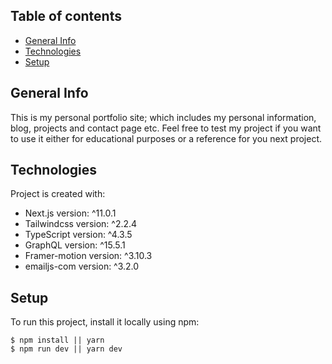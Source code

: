 ## Table of contents

- [General Info](#general-info)
- [Technologies](#technologies)
- [Setup](#setup)

## General Info

This is my personal portfolio site; which includes my personal information, blog, projects and contact page etc.
Feel free to test my project if you want to use it either for educational purposes or a reference for you next project.

## Technologies

Project is created with:

- Next.js version: ^11.0.1
- Tailwindcss version: ^2.2.4
- TypeScript version: ^4.3.5
- GraphQL version: ^15.5.1
- Framer-motion version: ^3.10.3
- emailjs-com version: ^3.2.0

## Setup

To run this project, install it locally using npm:

```
$ npm install || yarn
$ npm run dev || yarn dev
```
